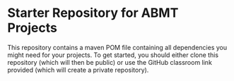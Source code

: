 Starter Repository for ABMT Projects
====================================

This repository contains a maven POM file containing all dependencies
you might need for your projects.
To get started, you should either clone this repository (which will then be public)
or use the GitHub classroom link provided (which will create a private repository).
